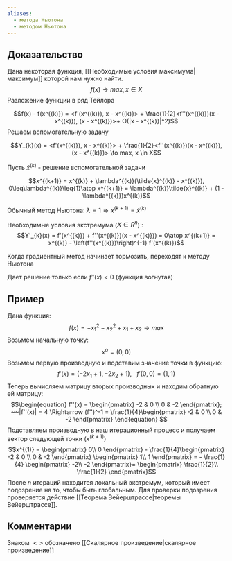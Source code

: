 ```yaml
---
aliases:
  - метода Ньютона
  - методом Ньютона
---
```

## Доказательство
Дана некоторая функция, [[Необходимые условия максимума|максимум]] которой нам нужно найти.
$$f(x) \to max, x \in X$$
Разложение функции в ряд Тейлора

$$f(x) - f(x^{(k)}) = <f'(x^{(k)}), x - x^{(k)}> + \frac{1}{2}<f''(x^{(k)})(x - x^{(k)}), (x - x^{(k)})>+ O(|x - x^{(k)}|^2)$$
Решаем вспомогательную задачу

$$Y_{k}(x) =  <f'(x^{(k)}), x - x^{(k)}> + \frac{1}{2}<f''(x^{(k)})(x - x^{(k)}), (x - x^{(k)})> \to max, x \in X$$

Пусть $\tilde{x}^{(k)}$ - решение вспомогательной задачи

$$x^{(k+1)} = x^{(k)} + \lambda^{(k)}(\tilde{x}^{(k)} - x^{(k)}), 0\leq\lambda^{(k)}\leq{1}\atop x^{(k+1)} = \lambda^{(k)}\tilde{x}^{(k)} + (1 - \lambda^{(k)})x^{(k)}$$

Обычный метод Ньютона: $\lambda = 1 \Rightarrow x^{(k+1)} = \tilde{x}^{(k)}$ 

Необходимые условия экстремума ($X \in R^n$) : 
$$Y'_{k}(x) = f'(x^{(k)}) + f''(x^{(k)})(x - x^{(k)})) = 0\atop x^{(k+1)} = x^{(k)} - \left(f''(x^{(k)})\right)^{-1} f'(x^{(k)})$$

Когда градиентный метод начинает тормозить, переходят к методу Ньютона

Дает решение только если $f''(x) < 0$ (функция вогнутая) 

## Пример
Дана функция:
$$ f(x) = -x_1^2 - x_{2}^2 + x_{1} + x_{2} \to max$$
Возьмем начальную точку:
$$x^{o} = (0,0)$$
Возьмем первую производную и подставим значение точки в функцию:
$$f'(x) = (-2x_{1} + 1, -2x_{2}+1),~~~ f'(0,0) = (1,1)$$
Теперь вычисляем матрицу вторых производных и находим обратную ей матрицу:
$$\begin{equation}
f''(x) =
 \begin{pmatrix}
  -2 & 0 \\
  0 & -2
 \end{pmatrix}; ~~|f''(x)| = 4 \Rightarrow (f'')^-1 = \frac{1}{4}\begin{pmatrix}
  -2 & 0 \\
  0 & -2
 \end{pmatrix} 
\end{equation}
$$
Подставляем производную в наш итерационный процесс и получаем вектор следующей точки $\left(x^{(k+1)}\right)$
$$x^{(1)} = \begin{pmatrix} 
0\\
0
\end{pmatrix} -  \frac{1}{4}\begin{pmatrix}
  -2 & 0 \\
  0 & -2
 \end{pmatrix} \begin{pmatrix} 
1\\
1
\end{pmatrix} = - \frac{1}{4} \begin{pmatrix} 
-2\\
-2
\end{pmatrix}= \begin{pmatrix} 
\frac{1}{2}\\
\frac{1}{2}
\end{pmatrix}$$
После $n$ итераций находится локальный экстремум, который имеет подозрение на то, чтобы быть глобальным. Для проверки подозрения проверяется действие [[Теорема Вейерштрассе|теоремы Вейерштрассе]].

## Комментарии
Знаком $<>$ обозначено [[Скалярное произведение|скалярное произведение]]